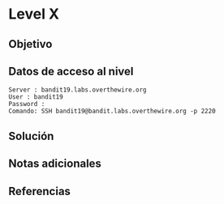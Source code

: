 # Level X
## Objetivo
## Datos de acceso al nivel
```
Server : bandit19.labs.overthewire.org
User : bandit19
Password : 
Comando: SSH bandit19@bandit.labs.overthewire.org -p 2220
```
## Solución 
## Notas adicionales
## Referencias